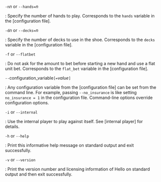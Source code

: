 `-n`$n$  or `--hands=`$n$

:    Specify the number of hands to play. Corresponds to the `hands` variable in the [configuration file].


`-d`$n$ or `--decks=`$n$

:    Specify the number of decks to use in the shoe. Corresponds to the `decks` variable in the [configuration file].


`-f` or `--flatbet`

:    Do not ask for the amount to bet before starting a new hand and use a flat unit bet. Corresponds to the `flat_bet` variable in the [configuration file].


`--`configuration_variable`[=`*value*`]`

:    Any configuration variable from the [configuration file] can be set from the command line.
For example, passing `--no_insurance` is like setting `no_insurance = 1` in the configuration file. Command-line options override configuration options.


`-i` or `--internal`

:    Use the internal player to play against itself. See [internal player] for details.


`-h` or `--help`

:    Print this informative help message on standard output and exit successfully.


`-v` or `--version`

:    Print the version number and licensing information of Hello on standard output and then exit successfully.



